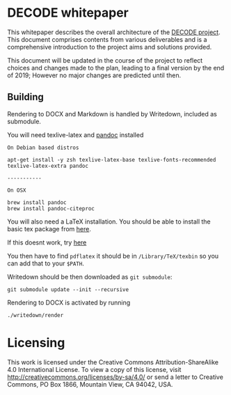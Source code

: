 # DECODE whitepaper

This whitepaper describes the overall architecture of the [DECODE
project](decodeproject.eu). This document comprises contents from
various deliverables and is a comprehensive introduction to the
project aims and solutions provided.

This document will be updated in the course of the project to reflect
choices and changes made to the plan, leading to a final version by
the end of 2019; However no major changes are predicted until then.

## Building

Rendering to DOCX and Markdown is handled by Writedown, included as submodule.

You will need texlive-latex and [pandoc](http://pandoc.org/installing.html) installed

```
On Debian based distros

apt-get install -y zsh texlive-latex-base texlive-fonts-recommended texlive-latex-extra pandoc 

-----------

On OSX

brew install pandoc
brew install pandoc-citeproc
```

You will also need a LaTeX installation. You should be able to install the basic tex package from [here](http://www.tug.org/mactex/morepackages.html).

If this doesnt work, try [here](https://tug.org/mactex/mactex-download.html)

You then have to find `pdflatex` it should be in `/Library/TeX/texbin` so you can add that to your `$PATH`.

Writedown should be then downloaded as `git submodule`:

```
git submodule update --init --recursive
```

Rendering to DOCX is activated by running
```
./writedown/render
```

# Licensing

This work is licensed under the Creative Commons
Attribution-ShareAlike 4.0 International License. To view a copy of
this license, visit http://creativecommons.org/licenses/by-sa/4.0/ or
send a letter to Creative Commons, PO Box 1866, Mountain View, CA
94042, USA.
